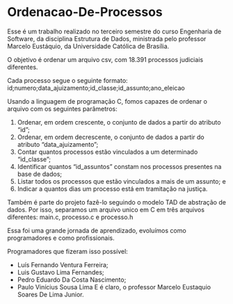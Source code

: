 # Ordenacao-De-Processos

Esse é um trabalho realizado no terceiro semestre do curso Engenharia de Software, da disciplina Estrutura de Dados, ministrada pelo professor Marcelo Eustáquio, da Universidade Católica de Brasília.

O objetivo é ordenar um arquivo csv, com 18.391 processos judiciais diferentes.

Cada processo segue o seguinte formato:
id;numero;data_ajuizamento;id_classe;id_assunto;ano_eleicao

Usando a linguagem de programação C, fomos capazes de ordenar o arquivo com os seguintes parâmetros:
  1. Ordenar, em ordem crescente, o conjunto de dados a partir do atributo “id”; 
  2. Ordenar, em ordem decrescente, o conjunto de dados a partir do atributo “data_ajuizamento”; 
  3. Contar quantos processos estão vinculados a um determinado “id_classe”; 
  4. Identificar quantos “id_assuntos” constam nos processos presentes na base de dados;  
  5. Listar todos os processos que estão vinculados a mais de um assunto; e 
  6. Indicar a quantos dias um processo está em tramitação na justiça.

Também é parte do projeto fazê-lo seguindo o modelo TAD de abstração de dados.
Por isso, separamos um arquivo unico em C em três arquivos diferentes: main.c, processo.c e processo.h

Essa foi uma grande jornada de aprendizado, evoluímos como programadores e como profissionais.

Programadores que fizeram isso possível:
 * Luís Fernando Ventura Ferreira;
 * Luis Gustavo Lima Fernandes;
 * Pedro Eduardo Da Costa Nascimento;
 * Paulo Vinícius Sousa Lima
E é claro, o professor Marcelo Eustaquio Soares De Lima Junior.
